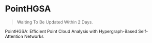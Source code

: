 # PointHGSA
> Waiting To Be Updated Within 2 Days.

PointHGSA: Efficient Point Cloud Analysis with Hypergraph-Based Self-Attention Networks

